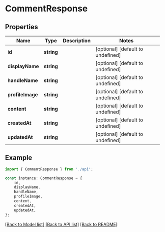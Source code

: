 # CommentResponse


## Properties

Name | Type | Description | Notes
------------ | ------------- | ------------- | -------------
**id** | **string** |  | [optional] [default to undefined]
**displayName** | **string** |  | [optional] [default to undefined]
**handleName** | **string** |  | [optional] [default to undefined]
**profileImage** | **string** |  | [optional] [default to undefined]
**content** | **string** |  | [optional] [default to undefined]
**createdAt** | **string** |  | [optional] [default to undefined]
**updatedAt** | **string** |  | [optional] [default to undefined]

## Example

```typescript
import { CommentResponse } from './api';

const instance: CommentResponse = {
    id,
    displayName,
    handleName,
    profileImage,
    content,
    createdAt,
    updatedAt,
};
```

[[Back to Model list]](../README.md#documentation-for-models) [[Back to API list]](../README.md#documentation-for-api-endpoints) [[Back to README]](../README.md)
